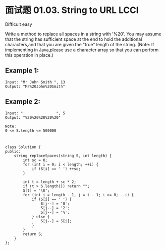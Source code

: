 # 面试题 01.03. String to URL LCCI
Difficult easy

Write a method to replace all spaces in a string with '%20'. You may assume that the string has sufficient space at the end to hold the additional characters,and that you are given the "true" length of the string. (Note: If implementing in Java,please use a character array so that you can perform this operation in place.)


## Example 1:
```
Input: "Mr John Smith ", 13
Output: "Mr%20John%20Smith"
```


## Example 2:
```
Input: "               ", 5
Output: "%20%20%20%20%20"
```


```
Note:
0 <= S.length <= 500000
```


#
```
class Solution {
public:
    string replaceSpaces(string S, int length) {
        int sc = 0;
        for (int i = 0; i < length; ++i) {
            if (S[i] == ' ') ++sc;
        }

        int t = length + sc * 2;
        if (t > S.length()) return "";
        S[t] = '\0';
        for (int i = length - 1, j = t - 1; i >= 0; --i) {
            if (S[i] == ' ') {
                S[j--] = '0';
                S[j--] = '2';
                S[j--] = '%';
            } else {
                S[j--] = S[i];
            }
        }
        return S;
    }
};
```
